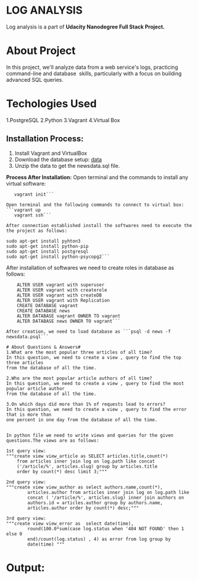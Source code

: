 # LOG ANALYSIS #
Log analysis is a part of **Udacity Nanodegree Full Stack Project.**


# About Project #
In this project, we'll analyze data from a web service's logs, practicing
command-line and database  skills, particularly with a focus on building advanced 
SQL queries.

# Techologies Used #
1.PostgreSQL
2.Python
3.Vagrant
4.Virtual Box


## Installation Process: ##
1. Install Vagrant and VirtualBox
2. Download the database setup: [data](https://d17h27t6h515a5.cloudfront.net/topher/2016/August/57b5f748_newsdata/newsdata.zip)
3. Unzip the data to get the newsdata.sql file.

**Process After Installation:**
Open terminal and the commands to install any virtual software:
```vagrant box add ubuntu/trusty64
   vagrant init```

Open terminal and the following commands to connect to virtual box:
```vagrant up
   vagrant ssh```

After connection established install the softwares need to execute the the project as follows:
```
	sudo apt-get install pyhton3
	sudo apt-get install python-pip
	sudo apt-get install postgresql
	sudo apt-get install python-psycopg2```

After installation of softwares we need to create roles in database as follows:
```	CREATE ROLE vagrant
	ALTER USER vagrant with superuser
	ALTER USER vagrant with createrole
	ALTER USER vagrant with createDB
	ALTER USER vagrant with Replication
	CREATE DATABASE vagrant
	CREATE DATABASE news
	ALTER DATABASE vagrant OWNER TO vagrant
	ALTER DATABASE news OWNER TO vagrant```

After creation, we need to load database as ```psql -d news -f newsdata.psql```

# About Questions & Answers#
1.What are the most popular three articles of all time?
In this question, we need to create a view , query to find the top three articles 
from the database of all the time.

2.Who are the most popular article authors of all time? 
In this question, we need to create a view , query to find the most popular article author 
from the database of all the time.

3.On which days did more than 1% of requests lead to errors? 
In this question, we need to create a view , query to find the error that is more than 
one percent in one day from the database of all the time.


In python file we need to write views and queries for the given questions.The views are as follows:
```
 	1st query view:
	"""create view view_article as SELECT articles.title,count(*)
        from articles inner join log on log.path like concat
        ('/article/%', articles.slug) group by articles.title
        order by count(*) desc limit 3;"""

	2nd query view:
	"""create view view_author as select authors.name,count(*),
            articles.author from articles inner join log on log.path like
            concat ( '/article/%', articles.slug) inner join authors on
            authors.id = articles.author group by authors.name,
            articles.author order by count(*) desc;"""

	3rd query view:
	"""create view view_error as  select date(time),
            round(100.0*sum(case log.status when '404 NOT FOUND' then 1 else 0
            end)/count(log.status) , 4) as error from log group by
            date(time) """


# Output:

